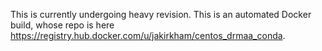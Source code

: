 This is currently undergoing heavy revision. This is an automated Docker build, whose repo is here <https://registry.hub.docker.com/u/jakirkham/centos_drmaa_conda>.
